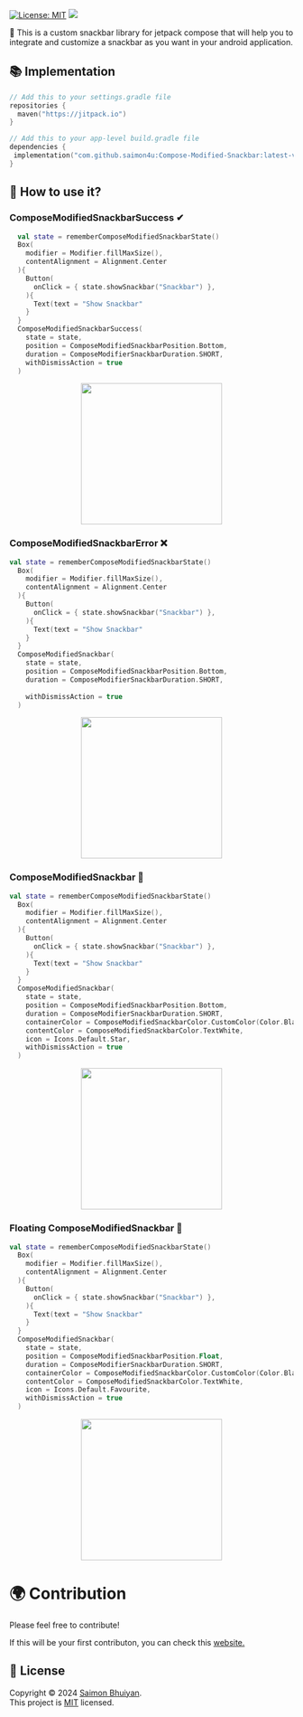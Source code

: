 [![License: MIT](https://img.shields.io/badge/License-MIT-yellow.svg)](https://opensource.org/licenses/MIT)  [![](https://jitpack.io/v/saimon4u/Compose-Modified-Snackbar.svg)](https://jitpack.io/#saimon4u/Compose-Modified-Snackbar)

🎨 This is a custom snackbar library for jetpack compose that will help you to integrate and customize a snackbar as you want in your android application.

## 📚 Implementation
```kotlin dsl
// Add this to your settings.gradle file
repositories {  
  maven("https://jitpack.io")
}  

// Add this to your app-level build.gradle file
dependencies {  
 implementation("com.github.saimon4u:Compose-Modified-Snackbar:latest-version")
}  
```


## 🏅 How to use it?

### ComposeModifiedSnackbarSuccess ✔

```kotlin
  val state = rememberComposeModifiedSnackbarState()
  Box(
    modifier = Modifier.fillMaxSize(),
    contentAlignment = Alignment.Center
  ){
    Button(
      onClick = { state.showSnackbar("Snackbar") },
    ){
      Text(text = "Show Snackbar"
    }
  }
  ComposeModifiedSnackbarSuccess(
    state = state,
    position = ComposeModifiedSnackbarPosition.Bottom,
    duration = ComposeModifierSnackbarDuration.SHORT,
    withDismissAction = true
  )
```
<p align="center"> <img src="https://github.com/user-attachments/assets/dafc62dc-0342-4da8-8c68-168cfd9a17b3" width="250"/> </p>

### ComposeModifiedSnackbarError ❌
```kotlin
val state = rememberComposeModifiedSnackbarState()
  Box(
    modifier = Modifier.fillMaxSize(),
    contentAlignment = Alignment.Center
  ){
    Button(
      onClick = { state.showSnackbar("Snackbar") },
    ){
      Text(text = "Show Snackbar"
    }
  }
  ComposeModifiedSnackbar(
    state = state,
    position = ComposeModifiedSnackbarPosition.Bottom,
    duration = ComposeModifierSnackbarDuration.SHORT,
    
    withDismissAction = true
  )
```
<p align="center"> <img src="https://github.com/user-attachments/assets/57c14a56-0e56-4bb4-a36e-a4c9ad725200" width="250"/> </p>

### ComposeModifiedSnackbar 🎉
```kotlin
val state = rememberComposeModifiedSnackbarState()
  Box(
    modifier = Modifier.fillMaxSize(),
    contentAlignment = Alignment.Center
  ){
    Button(
      onClick = { state.showSnackbar("Snackbar") },
    ){
      Text(text = "Show Snackbar"
    }
  }
  ComposeModifiedSnackbar(
    state = state,
    position = ComposeModifiedSnackbarPosition.Bottom,
    duration = ComposeModifierSnackbarDuration.SHORT,
    containerColor = ComposeModifiedSnackbarColor.CustomColor(Color.Black),
    contentColor = ComposeModifiedSnackbarColor.TextWhite,
    icon = Icons.Default.Star,
    withDismissAction = true
  )
```

<p align="center"> <img src="https://github.com/user-attachments/assets/f763aec6-2b01-4758-a076-65a539645796" width="250"/> </p>

### Floating ComposeModifiedSnackbar 🎉
```kotlin
val state = rememberComposeModifiedSnackbarState()
  Box(
    modifier = Modifier.fillMaxSize(),
    contentAlignment = Alignment.Center
  ){
    Button(
      onClick = { state.showSnackbar("Snackbar") },
    ){
      Text(text = "Show Snackbar"
    }
  }
  ComposeModifiedSnackbar(
    state = state,
    position = ComposeModifiedSnackbarPosition.Float,
    duration = ComposeModifierSnackbarDuration.SHORT,
    containerColor = ComposeModifiedSnackbarColor.CustomColor(Color.Black),
    contentColor = ComposeModifiedSnackbarColor.TextWhite,
    icon = Icons.Default.Favourite,
    withDismissAction = true
  )
```
<p align="center"> <img src="https://github.com/user-attachments/assets/02341384-e368-4ada-9d93-c1ca690fbde6" width="250"/> </p>


# 🌍 Contribution 

Please feel free to contribute! 

If this will be your first contributon, you can check this [website.](https://opensource.guide/how-to-contribute/)


## 📝 License

Copyright © 2024 [Saimon Bhuiyan](https://github.com/saimon4u). <br />
This project is [MIT](https://github.com/saimon4u/Compose-Modified-Snackbar/blob/main/LICENSE) licensed.
